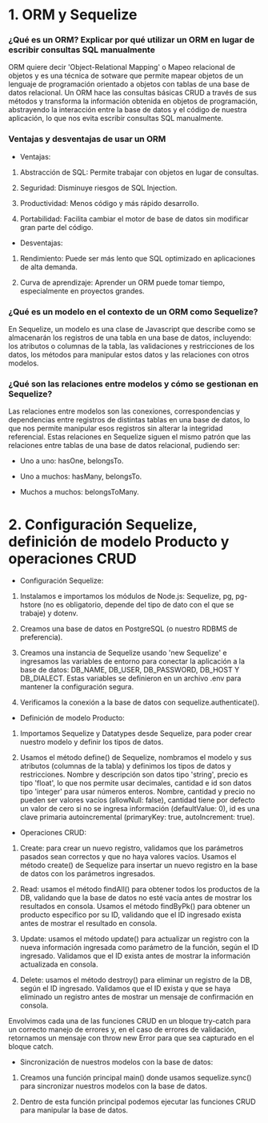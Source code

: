 # 1. ORM y Sequelize

### ¿Qué es un ORM? Explicar por qué utilizar un ORM en lugar de escribir consultas SQL manualmente

ORM quiere decir 'Object-Relational Mapping' o Mapeo relacional de objetos y es una técnica de sotware que permite mapear objetos de un lenguaje de programación orientado a objetos con tablas de una base de datos relacional. Un ORM hace las consultas básicas CRUD a través de sus métodos y transforma la información obtenida en objetos de programación, abstrayendo la interacción entre la base de datos y el código de nuestra aplicación, lo que nos evita escribir consultas SQL manualmente.

### Ventajas y desventajas de usar un ORM

- Ventajas:

1.  Abstracción de SQL: Permite trabajar con objetos en lugar de consultas.

2.  Seguridad: Disminuye riesgos de SQL Injection.

3.  Productividad: Menos código y más rápido desarrollo.

4.  Portabilidad: Facilita cambiar el motor de base de datos sin modificar gran parte del código.

- Desventajas:

1.  Rendimiento: Puede ser más lento que SQL optimizado en aplicaciones de alta demanda.

2.  Curva de aprendizaje: Aprender un ORM puede tomar tiempo, especialmente en proyectos grandes.

### ¿Qué es un modelo en el contexto de un ORM como Sequelize?

En Sequelize, un modelo es una clase de Javascript que describe como se almacenarán los registros de una tabla en una base de datos, incluyendo: los atributos o columnas de la tabla, las validaciones y restricciones de los datos, los métodos para manipular estos datos y las relaciones con otros modelos.

### ¿Qué son las relaciones entre modelos y cómo se gestionan en Sequelize?

Las relaciones entre modelos son las conexiones, correspondencias y dependencias entre registros de distintas tablas en una base de datos, lo que nos permite manipular esos registros sin alterar la integridad referencial. Estas relaciones en Sequelize siguen el mismo patrón que las relaciones entre tablas de una base de datos relacional, pudiendo ser:

- Uno a uno: hasOne, belongsTo.

- Uno a muchos: hasMany, belongsTo.

- Muchos a muchos: belongsToMany.

# 2. Configuración Sequelize, definición de modelo Producto y operaciones CRUD

- Configuración Sequelize:

1.  Instalamos e importamos los módulos de Node.js: Sequelize, pg, pg-hstore (no es obligatorio, depende del tipo de dato con el que se trabaje) y dotenv.

2.  Creamos una base de datos en PostgreSQL (o nuestro RDBMS de preferencia).

3.  Creamos una instancia de Sequelize usando 'new Sequelize' e ingresamos las variables de entorno para conectar la aplicación a la base de datos: DB_NAME, DB_USER, DB_PASSWORD, DB_HOST Y DB_DIALECT. Estas variables se definieron en un archivo .env para mantener la configuración segura.

4.  Verificamos la conexión a la base de datos con sequelize.authenticate().

- Definición de modelo Producto:

1.  Importamos Sequelize y Datatypes desde Sequelize, para poder crear nuestro modelo y definir los tipos de datos.

2.  Usamos el método define() de Sequelize, nombramos el modelo y sus atributos (columnas de la tabla) y definimos los tipos de datos y restricciones. Nombre y descripción son datos tipo 'string', precio es tipo 'float', lo que nos permite usar decimales, cantidad e id son datos tipo 'integer' para usar números enteros. Nombre, cantidad y precio no pueden ser valores vacíos (allowNull: false), cantidad tiene por defecto un valor de cero si no se ingresa información (defaultValue: 0), id es una clave primaria autoincremental (primaryKey: true, autoIncrement: true).

- Operaciones CRUD:

1.  Create: para crear un nuevo registro, validamos que los parámetros pasados sean correctos y que no haya valores vacíos. Usamos el método create() de Sequelize para insertar un nuevo registro en la base de datos con los parámetros ingresados.

2.  Read: usamos el método findAll() para obtener todos los productos de la DB, validando que la base de datos no esté vacía antes de mostrar los resultados en consola. Usamos el método findByPk() para obtener un producto específico por su ID, validando que el ID ingresado exista antes de mostrar el resultado en consola.

3.  Update: usamos el método update() para actualizar un registro con la nueva información ingresada como parámetro de la función, según el ID ingresado. Validamos que el ID exista antes de mostrar la información actualizada en consola.

4.  Delete: usamos el método destroy() para eliminar un registro de la DB, según el ID ingresado. Validamos que el ID exista y que se haya eliminado un registro antes de mostrar un mensaje de confirmación en consola.

Envolvimos cada una de las funciones CRUD en un bloque try-catch para un correcto manejo de errores y, en el caso de errores de validación, retornamos un mensaje con throw new Error para que sea capturado en el bloque catch.

- Sincronización de nuestros modelos con la base de datos:

1. Creamos una función principal main() donde usamos sequelize.sync() para sincronizar nuestros modelos con la base de datos.

2. Dentro de esta función principal podemos ejecutar las funciones CRUD para manipular la base de datos.
